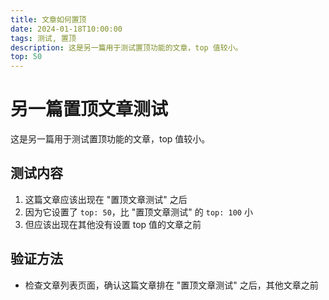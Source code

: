 ```yaml
---
title: 文章如何置顶
date: 2024-01-18T10:00:00
tags: 测试, 置顶
description: 这是另一篇用于测试置顶功能的文章，top 值较小。
top: 50
---
```


# 另一篇置顶文章测试

这是另一篇用于测试置顶功能的文章，top 值较小。

## 测试内容

1. 这篇文章应该出现在 "置顶文章测试" 之后
2. 因为它设置了 `top: 50`，比 "置顶文章测试" 的 `top: 100` 小
3. 但应该出现在其他没有设置 top 值的文章之前

## 验证方法

- 检查文章列表页面，确认这篇文章排在 "置顶文章测试" 之后，其他文章之前